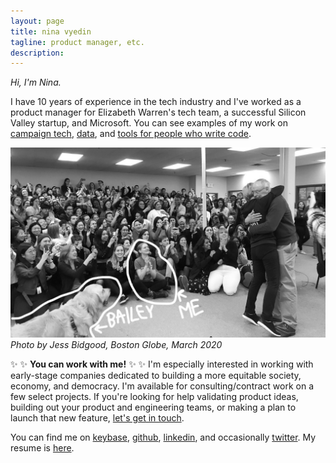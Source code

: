 ```yaml
---
layout: page
title: nina vyedin
tagline: product manager, etc.
description: 
---
```


_Hi, I'm Nina._ 

I have 10 years of experience in the tech industry and I've worked as a product manager for Elizabeth Warren's tech team, a successful Silicon Valley startup, and Microsoft. You can see examples of my work on [campaign tech](), [data](), and [tools for people who write code]().

![Photo by Jess Bidgood, Boston Globe, March 2020](globe_bw.jpeg)
_Photo by Jess Bidgood, Boston Globe, March 2020_

:sparkles: :sparkles: **You can work with me!** :sparkles: :sparkles:
I'm especially interested in working with early-stage companies dedicated to building a more equitable society, economy, and democracy. I'm available for consulting/contract work on a few select projects. If you're looking for help validating product ideas, building out your product and engineering teams, or making a plan to launch that new feature, [let's get in touch](mailto:nina@vyed.in).

You can find me on [keybase](https://keybase.io/vyedin), [github](https://github.com/vyedin), [linkedin](https://www.linkedin.com/in/vyedin/), and occasionally [twitter](https://twitter.com/vyedin). My resume is [here](nina-resume-2021_2.pdf).
